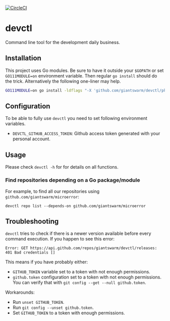 [![CircleCI](https://circleci.com/gh/giantswarm/devctl.svg?style=shield&circle-token=5f432129bee4f3b1d8a875c5c2bf8aed0cda6bea)](https://circleci.com/gh/giantswarm/devctl)

# devctl

Command line tool for the development daily business.

## Installation

This project uses Go modules. Be sure to have it outside your `$GOPATH` or
set `GO111MODULE=on` environment variable. Then regular `go install` should do
the trick. Alternatively the following one-liner may help.

```sh
GO111MODULE=on go install -ldflags "-X 'github.com/giantswarm/devctl/pkg/project.gitSHA=$(git rev-parse HEAD)'" .
```

## Configuration

To be able to fully use `devctl` you need to set following environment variables.

- `DEVCTL_GITHUB_ACCESS_TOKEN`: Github access token generated with your
  personal account.

## Usage

Please check `devctl -h` for for details on all functions.

### Find repositories depending on a Go package/module

For example, to find all our repositories using `github.com/giantswarm/microerror`:

```
devctl repo list --depends-on github.com/giantswarm/microerror
```

## Troubleshooting

`devctl` tries to check if there is a newer version available before every command execution. If you happen to see this error:

```
Error: GET https://api.github.com/repos/giantswarm/devctl/releases: 401 Bad credentials []
```

This means if you have probably either:

- `GITHUB_TOKEN` variable set to a token with not enough permissions.
- `github.token` configuration set to a token with not enough permissions. You can verify that with `git config --get --null github.token`.

Workarounds:

- Run `unset GITHUB_TOKEN`.
- Run `git config --unset github.token`.
- Set `GITHUB_TOKEN` to a token with enough permissions.
